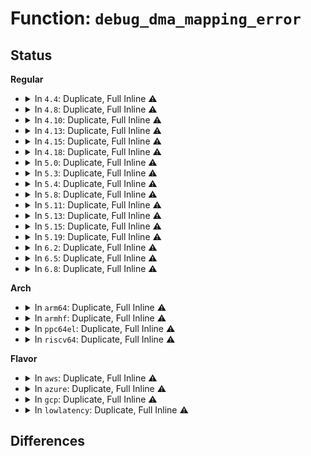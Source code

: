 # Function: <code>debug_dma_mapping_error</code>

## Status
<b>Regular</b>
<ul>
<li>
<details>
<summary>In <code>4.4</code>: Duplicate, Full Inline ⚠️</summary>

**Collision:** Static Duplication

**Inline:** Full

**Transformation:** False

**Instances:**

```
In drivers/tty/serial/8250/8250_dma.c (0)
Location: include/linux/dma-debug.h:112
Inline: True
```
```
In drivers/char/agp/intel-gtt.c (0)
Location: include/linux/dma-debug.h:112
Inline: True
```
```
In drivers/usb/core/hcd.c (0)
Location: include/linux/dma-debug.h:112
Inline: True
```
```
In drivers/usb/dwc2/hcd.c (0)
Location: include/linux/dma-debug.h:112
Inline: True
```
</details>
</li>
<li>
<details>
<summary>In <code>4.8</code>: Duplicate, Full Inline ⚠️</summary>

**Collision:** Static Duplication

**Inline:** Full

**Transformation:** False

**Instances:**

```
In drivers/virtio/virtio_ring.c (0)
Location: include/linux/dma-debug.h:112
Inline: True
```
```
In drivers/tty/serial/8250/8250_dma.c (0)
Location: include/linux/dma-debug.h:112
Inline: True
```
```
In drivers/char/agp/intel-gtt.c (0)
Location: include/linux/dma-debug.h:112
Inline: True
```
```
In drivers/usb/core/hcd.c (0)
Location: include/linux/dma-debug.h:112
Inline: True
```
```
In drivers/usb/host/xhci-ring.c (0)
Location: include/linux/dma-debug.h:112
Inline: True
```
</details>
</li>
<li>
<details>
<summary>In <code>4.10</code>: Duplicate, Full Inline ⚠️</summary>

**Collision:** Static Duplication

**Inline:** Full

**Transformation:** False

**Instances:**

```
In drivers/virtio/virtio_ring.c (0)
Location: include/linux/dma-debug.h:119
Inline: True
```
```
In drivers/tty/serial/8250/8250_dma.c (0)
Location: include/linux/dma-debug.h:119
Inline: True
```
```
In drivers/char/agp/intel-gtt.c (0)
Location: include/linux/dma-debug.h:119
Inline: True
```
```
In drivers/usb/core/hcd.c (0)
Location: include/linux/dma-debug.h:119
Inline: True
```
```
In drivers/usb/host/xhci-ring.c (0)
Location: include/linux/dma-debug.h:119
Inline: True
```
</details>
</li>
<li>
<details>
<summary>In <code>4.13</code>: Duplicate, Full Inline ⚠️</summary>

**Collision:** Static Duplication

**Inline:** Full

**Transformation:** False

**Instances:**

```
In drivers/virtio/virtio_ring.c (0)
Location: include/linux/dma-debug.h:119
Inline: True
```
```
In drivers/tty/serial/8250/8250_dma.c (0)
Location: include/linux/dma-debug.h:119
Inline: True
```
```
In drivers/char/agp/intel-gtt.c (0)
Location: include/linux/dma-debug.h:119
Inline: True
```
```
In drivers/usb/core/hcd.c (0)
Location: include/linux/dma-debug.h:119
Inline: True
```
```
In drivers/usb/host/xhci-ring.c (0)
Location: include/linux/dma-debug.h:119
Inline: True
```
</details>
</li>
<li>
<details>
<summary>In <code>4.15</code>: Duplicate, Full Inline ⚠️</summary>

**Collision:** Static Duplication

**Inline:** Full

**Transformation:** False

**Instances:**

```
In drivers/virtio/virtio_ring.c (0)
Location: include/linux/dma-debug.h:119
Inline: True
```
```
In drivers/tty/serial/8250/8250_dma.c (0)
Location: include/linux/dma-debug.h:119
Inline: True
```
```
In drivers/char/agp/intel-gtt.c (0)
Location: include/linux/dma-debug.h:119
Inline: True
```
```
In drivers/usb/core/hcd.c (0)
Location: include/linux/dma-debug.h:119
Inline: True
```
```
In drivers/usb/host/xhci-ring.c (0)
Location: include/linux/dma-debug.h:119
Inline: True
```
```
In drivers/usb/host/xhci-dbgcap.c (0)
Location: include/linux/dma-debug.h:119
Inline: True
```
</details>
</li>
<li>
<details>
<summary>In <code>4.18</code>: Duplicate, Full Inline ⚠️</summary>

**Collision:** Static Duplication

**Inline:** Full

**Transformation:** False

**Instances:**

```
In drivers/pci/controller/dwc/pcie-designware-host.c (0)
Location: include/linux/dma-debug.h:113
Inline: True
```
```
In drivers/virtio/virtio_ring.c (0)
Location: include/linux/dma-debug.h:113
Inline: True
```
```
In drivers/tty/serial/8250/8250_dma.c (0)
Location: include/linux/dma-debug.h:113
Inline: True
```
```
In drivers/char/agp/intel-gtt.c (0)
Location: include/linux/dma-debug.h:113
Inline: True
```
```
In drivers/usb/core/hcd.c (0)
Location: include/linux/dma-debug.h:113
Inline: True
```
```
In drivers/usb/dwc2/hcd.c (0)
Location: include/linux/dma-debug.h:113
Inline: True
```
```
In drivers/usb/host/xhci-ring.c (0)
Location: include/linux/dma-debug.h:113
Inline: True
```
```
In drivers/usb/host/xhci-dbgcap.c (0)
Location: include/linux/dma-debug.h:113
Inline: True
```
```
In net/core/page_pool.c (0)
Location: include/linux/dma-debug.h:113
Inline: True
```
</details>
</li>
<li>
<details>
<summary>In <code>5.0</code>: Duplicate, Full Inline ⚠️</summary>

**Collision:** Static Duplication

**Inline:** Full

**Transformation:** False

**Instances:**

```
In drivers/pci/controller/dwc/pcie-designware-host.c (0)
Location: include/linux/dma-debug.h:101
Inline: True
```
```
In drivers/virtio/virtio_ring.c (0)
Location: include/linux/dma-debug.h:101
Inline: True
```
```
In drivers/tty/serial/8250/8250_dma.c (0)
Location: include/linux/dma-debug.h:101
Inline: True
```
```
In drivers/char/agp/intel-gtt.c (0)
Location: include/linux/dma-debug.h:101
Inline: True
```
```
In drivers/usb/core/hcd.c (0)
Location: include/linux/dma-debug.h:101
Inline: True
```
```
In drivers/usb/dwc2/hcd.c (0)
Location: include/linux/dma-debug.h:101
Inline: True
```
```
In drivers/usb/host/xhci-ring.c (0)
Location: include/linux/dma-debug.h:101
Inline: True
```
```
In drivers/usb/host/xhci-dbgcap.c (0)
Location: include/linux/dma-debug.h:101
Inline: True
```
```
In net/core/page_pool.c (0)
Location: include/linux/dma-debug.h:101
Inline: True
```
</details>
</li>
<li>
<details>
<summary>In <code>5.3</code>: Duplicate, Full Inline ⚠️</summary>

**Collision:** Static Duplication

**Inline:** Full

**Transformation:** False

**Instances:**

```
In mm/hmm.c (0)
Location: include/linux/dma-debug.h:89
Inline: True
```
```
In drivers/pci/controller/dwc/pcie-designware-host.c (0)
Location: include/linux/dma-debug.h:89
Inline: True
```
```
In drivers/virtio/virtio_ring.c (0)
Location: include/linux/dma-debug.h:89
Inline: True
```
```
In drivers/tty/serial/8250/8250_dma.c (0)
Location: include/linux/dma-debug.h:89
Inline: True
```
```
In drivers/char/agp/intel-gtt.c (0)
Location: include/linux/dma-debug.h:89
Inline: True
```
```
In drivers/usb/core/hcd.c (0)
Location: include/linux/dma-debug.h:89
Inline: True
```
```
In drivers/usb/dwc2/hcd.c (0)
Location: include/linux/dma-debug.h:89
Inline: True
```
```
In drivers/usb/host/xhci-ring.c (0)
Location: include/linux/dma-debug.h:89
Inline: True
```
```
In drivers/usb/host/xhci-dbgcap.c (0)
Location: include/linux/dma-debug.h:89
Inline: True
```
```
In net/core/page_pool.c (0)
Location: include/linux/dma-debug.h:89
Inline: True
```
</details>
</li>
<li>
<details>
<summary>In <code>5.4</code>: Duplicate, Full Inline ⚠️</summary>

**Collision:** Static Duplication

**Inline:** Full

**Transformation:** False

**Instances:**

```
In mm/hmm.c (0)
Location: include/linux/dma-debug.h:89
Inline: True
```
```
In drivers/pci/controller/dwc/pcie-designware-host.c (0)
Location: include/linux/dma-debug.h:89
Inline: True
```
```
In drivers/virtio/virtio_ring.c (0)
Location: include/linux/dma-debug.h:89
Inline: True
```
```
In drivers/tty/serial/8250/8250_dma.c (0)
Location: include/linux/dma-debug.h:89
Inline: True
```
```
In drivers/char/agp/intel-gtt.c (0)
Location: include/linux/dma-debug.h:89
Inline: True
```
```
In drivers/usb/core/hcd.c (0)
Location: include/linux/dma-debug.h:89
Inline: True
```
```
In drivers/usb/dwc2/hcd.c (0)
Location: include/linux/dma-debug.h:89
Inline: True
```
```
In drivers/usb/host/xhci-ring.c (0)
Location: include/linux/dma-debug.h:89
Inline: True
```
```
In drivers/usb/host/xhci-dbgcap.c (0)
Location: include/linux/dma-debug.h:89
Inline: True
```
```
In net/core/page_pool.c (0)
Location: include/linux/dma-debug.h:89
Inline: True
```
</details>
</li>
<li>
<details>
<summary>In <code>5.8</code>: Duplicate, Full Inline ⚠️</summary>

**Collision:** Static Duplication

**Inline:** Full

**Transformation:** False

**Instances:**

```
In drivers/pci/controller/dwc/pcie-designware-host.c (0)
Location: include/linux/dma-debug.h:89
Inline: True
```
```
In drivers/virtio/virtio_ring.c (0)
Location: include/linux/dma-debug.h:89
Inline: True
```
```
In drivers/tty/serial/8250/8250_dma.c (0)
Location: include/linux/dma-debug.h:89
Inline: True
```
```
In drivers/char/agp/intel-gtt.c (0)
Location: include/linux/dma-debug.h:89
Inline: True
```
```
In drivers/usb/core/hcd.c (0)
Location: include/linux/dma-debug.h:89
Inline: True
```
```
In drivers/usb/dwc2/hcd.c (0)
Location: include/linux/dma-debug.h:89
Inline: True
```
```
In drivers/usb/host/xhci-ring.c (0)
Location: include/linux/dma-debug.h:89
Inline: True
```
```
In drivers/usb/host/xhci-dbgcap.c (0)
Location: include/linux/dma-debug.h:89
Inline: True
```
```
In net/core/page_pool.c (0)
Location: include/linux/dma-debug.h:89
Inline: True
```
```
In net/xdp/xsk_buff_pool.c (0)
Location: include/linux/dma-debug.h:89
Inline: True
```
</details>
</li>
<li>
<details>
<summary>In <code>5.11</code>: Duplicate, Full Inline ⚠️</summary>

**Collision:** Static Duplication

**Inline:** Full

**Transformation:** False

**Instances:**

```
In drivers/pci/controller/dwc/pcie-designware-host.c (0)
Location: include/linux/dma-mapping.h:83
Inline: True
```
```
In drivers/virtio/virtio_ring.c (0)
Location: include/linux/dma-mapping.h:83
Inline: True
```
```
In drivers/tty/serial/8250/8250_dma.c (0)
Location: include/linux/dma-mapping.h:83
Inline: True
```
```
In drivers/char/agp/intel-gtt.c (0)
Location: include/linux/dma-mapping.h:83
Inline: True
```
```
In drivers/usb/core/hcd.c (0)
Location: include/linux/dma-mapping.h:83
Inline: True
```
```
In drivers/usb/dwc2/hcd.c (0)
Location: include/linux/dma-mapping.h:83
Inline: True
```
```
In drivers/usb/host/xhci.c (0)
Location: include/linux/dma-mapping.h:83
Inline: True
```
```
In drivers/usb/host/xhci-ring.c (0)
Location: include/linux/dma-mapping.h:83
Inline: True
```
```
In drivers/usb/host/xhci-dbgcap.c (0)
Location: include/linux/dma-mapping.h:83
Inline: True
```
```
In net/core/page_pool.c (0)
Location: include/linux/dma-mapping.h:83
Inline: True
```
```
In net/xdp/xsk_buff_pool.c (0)
Location: include/linux/dma-mapping.h:83
Inline: True
```
</details>
</li>
<li>
<details>
<summary>In <code>5.13</code>: Duplicate, Full Inline ⚠️</summary>

**Collision:** Static Duplication

**Inline:** Full

**Transformation:** False

**Instances:**

```
In drivers/pci/controller/dwc/pcie-designware-host.c (0)
Location: include/linux/dma-mapping.h:83
Inline: True
```
```
In drivers/virtio/virtio_ring.c (0)
Location: include/linux/dma-mapping.h:83
Inline: True
```
```
In drivers/tty/serial/8250/8250_dma.c (0)
Location: include/linux/dma-mapping.h:83
Inline: True
```
```
In drivers/char/agp/intel-gtt.c (0)
Location: include/linux/dma-mapping.h:83
Inline: True
```
```
In drivers/usb/core/hcd.c (0)
Location: include/linux/dma-mapping.h:83
Inline: True
```
```
In drivers/usb/dwc2/hcd.c (0)
Location: include/linux/dma-mapping.h:83
Inline: True
```
```
In drivers/usb/host/xhci.c (0)
Location: include/linux/dma-mapping.h:83
Inline: True
```
```
In drivers/usb/host/xhci-ring.c (0)
Location: include/linux/dma-mapping.h:83
Inline: True
```
```
In drivers/usb/host/xhci-dbgcap.c (0)
Location: include/linux/dma-mapping.h:83
Inline: True
```
```
In net/core/page_pool.c (0)
Location: include/linux/dma-mapping.h:83
Inline: True
```
```
In net/xdp/xsk_buff_pool.c (0)
Location: include/linux/dma-mapping.h:83
Inline: True
```
</details>
</li>
<li>
<details>
<summary>In <code>5.15</code>: Duplicate, Full Inline ⚠️</summary>

**Collision:** Static Duplication

**Inline:** Full

**Transformation:** False

**Instances:**

```
In drivers/pci/controller/dwc/pcie-designware-host.c (0)
Location: include/linux/dma-mapping.h:83
Inline: True
```
```
In drivers/virtio/virtio_ring.c (0)
Location: include/linux/dma-mapping.h:83
Inline: True
```
```
In drivers/tty/serial/8250/8250_dma.c (0)
Location: include/linux/dma-mapping.h:83
Inline: True
```
```
In drivers/char/agp/intel-gtt.c (0)
Location: include/linux/dma-mapping.h:83
Inline: True
```
```
In drivers/usb/core/hcd.c (0)
Location: include/linux/dma-mapping.h:83
Inline: True
```
```
In drivers/usb/dwc2/hcd.c (0)
Location: include/linux/dma-mapping.h:83
Inline: True
```
```
In drivers/usb/host/xhci.c (0)
Location: include/linux/dma-mapping.h:83
Inline: True
```
```
In drivers/usb/host/xhci-ring.c (0)
Location: include/linux/dma-mapping.h:83
Inline: True
```
```
In drivers/usb/host/xhci-dbgcap.c (0)
Location: include/linux/dma-mapping.h:83
Inline: True
```
```
In net/core/page_pool.c (0)
Location: include/linux/dma-mapping.h:83
Inline: True
```
```
In net/xdp/xsk_buff_pool.c (0)
Location: include/linux/dma-mapping.h:83
Inline: True
```
</details>
</li>
<li>
<details>
<summary>In <code>5.19</code>: Duplicate, Full Inline ⚠️</summary>

**Collision:** Static Duplication

**Inline:** Full

**Transformation:** False

**Instances:**

```
In drivers/pci/controller/dwc/pcie-designware-host.c (0)
Location: include/linux/dma-mapping.h:83
Inline: True
```
```
In drivers/virtio/virtio_ring.c (0)
Location: include/linux/dma-mapping.h:83
Inline: True
```
```
In drivers/tty/serial/8250/8250_dma.c (0)
Location: include/linux/dma-mapping.h:83
Inline: True
```
```
In drivers/char/agp/intel-gtt.c (0)
Location: include/linux/dma-mapping.h:83
Inline: True
```
```
In drivers/usb/core/hcd.c (0)
Location: include/linux/dma-mapping.h:83
Inline: True
```
```
In drivers/usb/dwc2/hcd.c (0)
Location: include/linux/dma-mapping.h:83
Inline: True
```
```
In drivers/usb/host/xhci.c (0)
Location: include/linux/dma-mapping.h:83
Inline: True
```
```
In drivers/usb/host/xhci-ring.c (0)
Location: include/linux/dma-mapping.h:83
Inline: True
```
```
In drivers/usb/host/xhci-dbgcap.c (0)
Location: include/linux/dma-mapping.h:83
Inline: True
```
```
In net/core/page_pool.c (0)
Location: include/linux/dma-mapping.h:83
Inline: True
```
```
In net/xdp/xsk_buff_pool.c (0)
Location: include/linux/dma-mapping.h:83
Inline: True
```
</details>
</li>
<li>
<details>
<summary>In <code>6.2</code>: Duplicate, Full Inline ⚠️</summary>

**Collision:** Static Duplication

**Inline:** Full

**Transformation:** False

**Instances:**

```
In drivers/virtio/virtio_ring.c (0)
Location: include/linux/dma-mapping.h:83
Inline: True
```
```
In drivers/tty/serial/8250/8250_dma.c (0)
Location: include/linux/dma-mapping.h:83
Inline: True
```
```
In drivers/char/agp/intel-gtt.c (0)
Location: include/linux/dma-mapping.h:83
Inline: True
```
```
In drivers/usb/core/hcd.c (0)
Location: include/linux/dma-mapping.h:83
Inline: True
```
```
In drivers/usb/dwc2/hcd.c (0)
Location: include/linux/dma-mapping.h:83
Inline: True
```
```
In drivers/usb/host/xhci.c (0)
Location: include/linux/dma-mapping.h:83
Inline: True
```
```
In drivers/usb/host/xhci-ring.c (0)
Location: include/linux/dma-mapping.h:83
Inline: True
```
```
In drivers/usb/host/xhci-dbgcap.c (0)
Location: include/linux/dma-mapping.h:83
Inline: True
```
```
In net/core/page_pool.c (0)
Location: include/linux/dma-mapping.h:83
Inline: True
```
```
In net/xdp/xsk_buff_pool.c (0)
Location: include/linux/dma-mapping.h:83
Inline: True
```
</details>
</li>
<li>
<details>
<summary>In <code>6.5</code>: Duplicate, Full Inline ⚠️</summary>

**Collision:** Static Duplication

**Inline:** Full

**Transformation:** False

**Instances:**

```
In drivers/virtio/virtio_ring.c (0)
Location: include/linux/dma-mapping.h:84
Inline: True
```
```
In drivers/tty/serial/8250/8250_dma.c (0)
Location: include/linux/dma-mapping.h:84
Inline: True
```
```
In drivers/char/agp/intel-gtt.c (0)
Location: include/linux/dma-mapping.h:84
Inline: True
```
```
In drivers/usb/core/hcd.c (0)
Location: include/linux/dma-mapping.h:84
Inline: True
```
```
In drivers/usb/dwc2/hcd.c (0)
Location: include/linux/dma-mapping.h:84
Inline: True
```
```
In drivers/usb/host/xhci.c (0)
Location: include/linux/dma-mapping.h:84
Inline: True
```
```
In drivers/usb/host/xhci-ring.c (0)
Location: include/linux/dma-mapping.h:84
Inline: True
```
```
In drivers/usb/host/xhci-dbgcap.c (0)
Location: include/linux/dma-mapping.h:84
Inline: True
```
```
In net/core/page_pool.c (0)
Location: include/linux/dma-mapping.h:84
Inline: True
```
```
In net/xdp/xsk_buff_pool.c (0)
Location: include/linux/dma-mapping.h:84
Inline: True
```
</details>
</li>
<li>
<details>
<summary>In <code>6.8</code>: Duplicate, Full Inline ⚠️</summary>

**Collision:** Static Duplication

**Inline:** Full

**Transformation:** False

**Instances:**

```
In drivers/virtio/virtio_ring.c (0)
Location: include/linux/dma-mapping.h:84
Inline: True
```
```
In drivers/tty/serial/8250/8250_dma.c (0)
Location: include/linux/dma-mapping.h:84
Inline: True
```
```
In drivers/char/agp/intel-gtt.c (0)
Location: include/linux/dma-mapping.h:84
Inline: True
```
```
In drivers/usb/core/hcd.c (0)
Location: include/linux/dma-mapping.h:84
Inline: True
```
```
In drivers/usb/dwc2/hcd.c (0)
Location: include/linux/dma-mapping.h:84
Inline: True
```
```
In drivers/usb/host/xhci.c (0)
Location: include/linux/dma-mapping.h:84
Inline: True
```
```
In drivers/usb/host/xhci-ring.c (0)
Location: include/linux/dma-mapping.h:84
Inline: True
```
```
In drivers/usb/host/xhci-dbgcap.c (0)
Location: include/linux/dma-mapping.h:84
Inline: True
```
```
In net/core/page_pool.c (0)
Location: include/linux/dma-mapping.h:84
Inline: True
```
```
In net/xdp/xsk_buff_pool.c (0)
Location: include/linux/dma-mapping.h:84
Inline: True
```
</details>
</li>
</ul>
<b>Arch</b>
<ul>
<li>
<details>
<summary>In <code>arm64</code>: Duplicate, Full Inline ⚠️</summary>

**Collision:** Static Duplication

**Inline:** Full

**Transformation:** False

**Instances:**

```
In mm/hmm.c (0)
Location: include/linux/dma-debug.h:89
Inline: True
```
```
In drivers/pci/controller/dwc/pcie-designware-host.c (0)
Location: include/linux/dma-debug.h:89
Inline: True
```
```
In drivers/dma/bcm2835-dma.c (0)
Location: include/linux/dma-debug.h:89
Inline: True
```
```
In drivers/dma/mv_xor.c (0)
Location: include/linux/dma-debug.h:89
Inline: True
```
```
In drivers/soc/fsl/qbman/qman.c (0)
Location: include/linux/dma-debug.h:89
Inline: True
```
```
In drivers/virtio/virtio_ring.c (0)
Location: include/linux/dma-debug.h:89
Inline: True
```
```
In drivers/tty/serial/8250/8250_dma.c (0)
Location: include/linux/dma-debug.h:89
Inline: True
```
```
In drivers/tty/serial/msm_serial.c (0)
Location: include/linux/dma-debug.h:89
Inline: True
```
```
In drivers/iommu/io-pgtable-arm.c (0)
Location: include/linux/dma-debug.h:89
Inline: True
```
```
In drivers/iommu/rockchip-iommu.c (0)
Location: include/linux/dma-debug.h:89
Inline: True
```
```
In drivers/net/ethernet/broadcom/bgmac.c (0)
Location: include/linux/dma-debug.h:89
Inline: True
```
```
In drivers/net/ethernet/freescale/fec_main.c (0)
Location: include/linux/dma-debug.h:89
Inline: True
```
```
In drivers/usb/core/hcd.c (0)
Location: include/linux/dma-debug.h:89
Inline: True
```
```
In drivers/usb/dwc2/hcd.c (0)
Location: include/linux/dma-debug.h:89
Inline: True
```
```
In drivers/usb/host/xhci-ring.c (0)
Location: include/linux/dma-debug.h:89
Inline: True
```
```
In drivers/usb/host/xhci-dbgcap.c (0)
Location: include/linux/dma-debug.h:89
Inline: True
```
```
In drivers/firmware/qcom_scm-64.c (0)
Location: include/linux/dma-debug.h:89
Inline: True
```
```
In net/core/page_pool.c (0)
Location: include/linux/dma-debug.h:89
Inline: True
```
</details>
</li>
<li>
<details>
<summary>In <code>armhf</code>: Duplicate, Full Inline ⚠️</summary>

**Collision:** Static Duplication

**Inline:** Full

**Transformation:** False

**Instances:**

```
In arch/arm/mm/dma-mapping.c (0)
Location: include/linux/dma-debug.h:89
Inline: True
```
```
In mm/hmm.c (0)
Location: include/linux/dma-debug.h:89
Inline: True
```
```
In drivers/pci/controller/dwc/pcie-designware-host.c (0)
Location: include/linux/dma-debug.h:89
Inline: True
```
```
In drivers/dma/mv_xor.c (0)
Location: include/linux/dma-debug.h:89
Inline: True
```
```
In drivers/virtio/virtio_ring.c (0)
Location: include/linux/dma-debug.h:89
Inline: True
```
```
In drivers/tty/serial/8250/8250_dma.c (0)
Location: include/linux/dma-debug.h:89
Inline: True
```
```
In drivers/tty/serial/msm_serial.c (0)
Location: include/linux/dma-debug.h:89
Inline: True
```
```
In drivers/iommu/io-pgtable-arm.c (0)
Location: include/linux/dma-debug.h:89
Inline: True
```
```
In drivers/iommu/omap-iommu.c (0)
Location: include/linux/dma-debug.h:89
Inline: True
```
```
In drivers/iommu/rockchip-iommu.c (0)
Location: include/linux/dma-debug.h:89
Inline: True
```
```
In drivers/iommu/tegra-smmu.c (0)
Location: include/linux/dma-debug.h:89
Inline: True
```
```
In drivers/iommu/exynos-iommu.c (0)
Location: include/linux/dma-debug.h:89
Inline: True
```
```
In drivers/net/ethernet/freescale/fec_main.c (0)
Location: include/linux/dma-debug.h:89
Inline: True
```
```
In drivers/net/ethernet/ti/davinci_cpdma.c (0)
Location: include/linux/dma-debug.h:89
Inline: True
```
```
In drivers/usb/core/hcd.c (0)
Location: include/linux/dma-debug.h:89
Inline: True
```
```
In drivers/usb/dwc2/hcd.c (0)
Location: include/linux/dma-debug.h:89
Inline: True
```
```
In drivers/usb/host/xhci-ring.c (0)
Location: include/linux/dma-debug.h:89
Inline: True
```
```
In drivers/usb/host/xhci-dbgcap.c (0)
Location: include/linux/dma-debug.h:89
Inline: True
```
```
In drivers/usb/musb/musb_gadget.c (0)
Location: include/linux/dma-debug.h:89
Inline: True
```
```
In drivers/usb/gadget/udc/core.c (0)
Location: include/linux/dma-debug.h:89
Inline: True
```
```
In drivers/i2c/busses/i2c-imx.c (0)
Location: include/linux/dma-debug.h:89
Inline: True
```
```
In drivers/mmc/host/sdhci.c (0)
Location: include/linux/dma-debug.h:89
Inline: True
```
```
In drivers/firmware/qcom_scm-32.c (0)
Location: include/linux/dma-debug.h:89
Inline: True
```
```
In drivers/firmware/tegra/ivc.c (0)
Location: include/linux/dma-debug.h:89
Inline: True
```
```
In net/core/page_pool.c (0)
Location: include/linux/dma-debug.h:89
Inline: True
```
</details>
</li>
<li>
<details>
<summary>In <code>ppc64el</code>: Duplicate, Full Inline ⚠️</summary>

**Collision:** Static Duplication

**Inline:** Full

**Transformation:** False

**Instances:**

```
In mm/hmm.c (0)
Location: include/linux/dma-debug.h:89
Inline: True
```
```
In drivers/virtio/virtio_ring.c (0)
Location: include/linux/dma-debug.h:89
Inline: True
```
```
In drivers/tty/serial/8250/8250_dma.c (0)
Location: include/linux/dma-debug.h:89
Inline: True
```
```
In drivers/char/tpm/tpm_ibmvtpm.c (0)
Location: include/linux/dma-debug.h:89
Inline: True
```
```
In drivers/usb/core/hcd.c (0)
Location: include/linux/dma-debug.h:89
Inline: True
```
```
In drivers/usb/dwc2/hcd.c (0)
Location: include/linux/dma-debug.h:89
Inline: True
```
```
In drivers/usb/host/xhci-ring.c (0)
Location: include/linux/dma-debug.h:89
Inline: True
```
```
In drivers/usb/host/xhci-dbgcap.c (0)
Location: include/linux/dma-debug.h:89
Inline: True
```
```
In net/core/page_pool.c (0)
Location: include/linux/dma-debug.h:89
Inline: True
```
</details>
</li>
<li>
<details>
<summary>In <code>riscv64</code>: Duplicate, Full Inline ⚠️</summary>

**Collision:** Static Duplication

**Inline:** Full

**Transformation:** False

**Instances:**

```
In mm/hmm.c (0)
Location: include/linux/dma-debug.h:89
Inline: True
```
```
In drivers/pci/controller/dwc/pcie-designware-host.c (0)
Location: include/linux/dma-debug.h:89
Inline: True
```
```
In drivers/virtio/virtio_ring.c (0)
Location: include/linux/dma-debug.h:89
Inline: True
```
```
In drivers/tty/serial/8250/8250_dma.c (0)
Location: include/linux/dma-debug.h:89
Inline: True
```
```
In drivers/usb/core/hcd.c (0)
Location: include/linux/dma-debug.h:89
Inline: True
```
```
In drivers/usb/dwc2/hcd.c (0)
Location: include/linux/dma-debug.h:89
Inline: True
```
```
In drivers/usb/host/xhci-ring.c (0)
Location: include/linux/dma-debug.h:89
Inline: True
```
```
In drivers/usb/host/xhci-dbgcap.c (0)
Location: include/linux/dma-debug.h:89
Inline: True
```
```
In drivers/mmc/host/mmc_spi.c (0)
Location: include/linux/dma-debug.h:89
Inline: True
```
```
In net/core/page_pool.c (0)
Location: include/linux/dma-debug.h:89
Inline: True
```
</details>
</li>
</ul>
<b>Flavor</b>
<ul>
<li>
<details>
<summary>In <code>aws</code>: Duplicate, Full Inline ⚠️</summary>

**Collision:** Static Duplication

**Inline:** Full

**Transformation:** False

**Instances:**

```
In mm/hmm.c (0)
Location: include/linux/dma-debug.h:89
Inline: True
```
```
In drivers/pci/controller/dwc/pcie-designware-host.c (0)
Location: include/linux/dma-debug.h:89
Inline: True
```
```
In drivers/virtio/virtio_ring.c (0)
Location: include/linux/dma-debug.h:89
Inline: True
```
```
In drivers/tty/serial/8250/8250_dma.c (0)
Location: include/linux/dma-debug.h:89
Inline: True
```
```
In drivers/char/agp/intel-gtt.c (0)
Location: include/linux/dma-debug.h:89
Inline: True
```
```
In drivers/nvme/host/pci.c (0)
Location: include/linux/dma-debug.h:89
Inline: True
```
```
In drivers/usb/core/hcd.c (0)
Location: include/linux/dma-debug.h:89
Inline: True
```
```
In drivers/usb/dwc2/hcd.c (0)
Location: include/linux/dma-debug.h:89
Inline: True
```
```
In drivers/usb/host/xhci-ring.c (0)
Location: include/linux/dma-debug.h:89
Inline: True
```
```
In net/core/page_pool.c (0)
Location: include/linux/dma-debug.h:89
Inline: True
```
</details>
</li>
<li>
<details>
<summary>In <code>azure</code>: Duplicate, Full Inline ⚠️</summary>

**Collision:** Static Duplication

**Inline:** Full

**Transformation:** False

**Instances:**

```
In mm/hmm.c (0)
Location: include/linux/dma-debug.h:89
Inline: True
```
```
In drivers/pci/controller/dwc/pcie-designware-host.c (0)
Location: include/linux/dma-debug.h:89
Inline: True
```
```
In drivers/virtio/virtio_ring.c (0)
Location: include/linux/dma-debug.h:89
Inline: True
```
```
In drivers/tty/serial/8250/8250_dma.c (0)
Location: include/linux/dma-debug.h:89
Inline: True
```
```
In drivers/char/agp/intel-gtt.c (0)
Location: include/linux/dma-debug.h:89
Inline: True
```
```
In drivers/nvme/host/pci.c (0)
Location: include/linux/dma-debug.h:89
Inline: True
```
```
In drivers/usb/core/hcd.c (0)
Location: include/linux/dma-debug.h:89
Inline: True
```
```
In drivers/usb/host/xhci-ring.c (0)
Location: include/linux/dma-debug.h:89
Inline: True
```
```
In drivers/usb/host/xhci-dbgcap.c (0)
Location: include/linux/dma-debug.h:89
Inline: True
```
```
In net/core/page_pool.c (0)
Location: include/linux/dma-debug.h:89
Inline: True
```
</details>
</li>
<li>
<details>
<summary>In <code>gcp</code>: Duplicate, Full Inline ⚠️</summary>

**Collision:** Static Duplication

**Inline:** Full

**Transformation:** False

**Instances:**

```
In mm/hmm.c (0)
Location: include/linux/dma-debug.h:89
Inline: True
```
```
In drivers/pci/controller/dwc/pcie-designware-host.c (0)
Location: include/linux/dma-debug.h:89
Inline: True
```
```
In drivers/virtio/virtio_ring.c (0)
Location: include/linux/dma-debug.h:89
Inline: True
```
```
In drivers/tty/serial/8250/8250_dma.c (0)
Location: include/linux/dma-debug.h:89
Inline: True
```
```
In drivers/char/agp/intel-gtt.c (0)
Location: include/linux/dma-debug.h:89
Inline: True
```
```
In drivers/usb/core/hcd.c (0)
Location: include/linux/dma-debug.h:89
Inline: True
```
```
In drivers/usb/dwc2/hcd.c (0)
Location: include/linux/dma-debug.h:89
Inline: True
```
```
In drivers/usb/host/xhci-ring.c (0)
Location: include/linux/dma-debug.h:89
Inline: True
```
```
In drivers/usb/host/xhci-dbgcap.c (0)
Location: include/linux/dma-debug.h:89
Inline: True
```
```
In drivers/i2c/busses/i2c-amd-mp2-plat.c (0)
Location: include/linux/dma-debug.h:89
Inline: True
```
```
In net/core/page_pool.c (0)
Location: include/linux/dma-debug.h:89
Inline: True
```
</details>
</li>
<li>
<details>
<summary>In <code>lowlatency</code>: Duplicate, Full Inline ⚠️</summary>

**Collision:** Static Duplication

**Inline:** Full

**Transformation:** False

**Instances:**

```
In mm/hmm.c (0)
Location: include/linux/dma-debug.h:89
Inline: True
```
```
In drivers/pci/controller/dwc/pcie-designware-host.c (0)
Location: include/linux/dma-debug.h:89
Inline: True
```
```
In drivers/virtio/virtio_ring.c (0)
Location: include/linux/dma-debug.h:89
Inline: True
```
```
In drivers/tty/serial/8250/8250_dma.c (0)
Location: include/linux/dma-debug.h:89
Inline: True
```
```
In drivers/char/agp/intel-gtt.c (0)
Location: include/linux/dma-debug.h:89
Inline: True
```
```
In drivers/usb/core/hcd.c (0)
Location: include/linux/dma-debug.h:89
Inline: True
```
```
In drivers/usb/dwc2/hcd.c (0)
Location: include/linux/dma-debug.h:89
Inline: True
```
```
In drivers/usb/host/xhci-ring.c (0)
Location: include/linux/dma-debug.h:89
Inline: True
```
```
In drivers/usb/host/xhci-dbgcap.c (0)
Location: include/linux/dma-debug.h:89
Inline: True
```
```
In net/core/page_pool.c (0)
Location: include/linux/dma-debug.h:89
Inline: True
```
</details>
</li>
</ul>

## Differences

